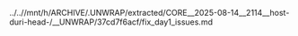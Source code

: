 ../..//mnt/h/ARCHIVE/.UNWRAP/extracted/CORE__2025-08-14__2114__host-duri-head-/__UNWRAP/37cd7f6acf/fix_day1_issues.md